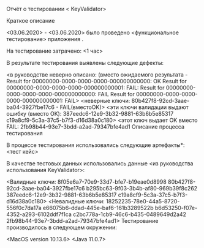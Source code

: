 Отчёт о тестировании < KeyValidator>

Краткое описание

<03.06.2020> - <03.06.2020> было проведено <функциональное тестирование> приложения .

На тестирование затрачено: <1 час>

В результате тестирования выявлены следующие дефекты:

<в руководстве неверно описано: (вместо ожидаемого результата - Result for 00000000-0000-0000-0000-000000000000: OK Result for 00000000-0000-0000-0000-000000000001: FAIL: Result for 00000000-0000-0000-0000-000000000000: FAIL Result for 00000000-0000-0000-0000-000000000001: FAIL>
<неверные ключи: 80b427f8-92cd-3aae-ba04-3927fbe17c6 - FAIL(вместоOK)>
<эти ключи валидации выдают ошибку (вместо OK): 387eedc6-12e9-3b32-9881-63b6b5e85317 c19a8cf9-5c3a-37c5-b7f3-d16d38a0c180> <этот ключ выдает OK вместо FAIL: 2fb98b44-93e7-3bdd-a2ad-79347bfe4ad1
Описание процесса тестирования

В процессе тестирования использовались следующие артефакты*:
<тест кейс>

В качестве тестовых данных использовались данные <из руководства использования KeyValidator>:

<Валидные ключи: 8f05e6a7-70e9-33d7-bfe7-b19eae0d8998 80b427f8-92cd-3aae-ba04-3927fbe17c6 b295bc63-9f03-3b4b-af80-969b39f8c262 387eedc6-12e9-3b32-9881-63b6b5e85317 c19a8cf9-5c3a-37c5-b7f3-d16d38a0c180>
<Невалидные ключи: 18252235-78e0-44a5-8720-556f0c7da17a e66075b6-ddad-445e-baf6-161b3289522b b6d53250-f07e-4352-a293-6102ddf7f1ca c2bc778a-1cb9-46c6-b435-0489649d2a42 2fb98b44-93e7-3bdd-a2ad-79347bfe4ad1>
Тестирование производилось в следующем окружении:

<MacOS version 10.13.6>
<Java 11.0.7>